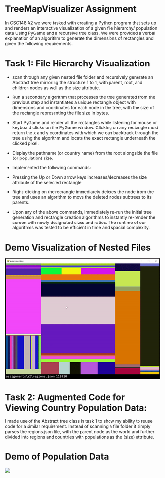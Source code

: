 # TreeMapVisualizer Assignment
In CSC148 A2 we were tasked with creating a Python program that sets up and renders an interactive visualization of a given file hierarchy/ population data Using PyGame and a recursive tree class.
We were provided a verbal explanation of an algorithm to generate the dimensions of rectangles and given the following requirements.


# Task 1: File Hierarchy Visualization
- scan through any given nested file folder and recursively generate an Abstract tree mirroring the structure 1 to 1, with parent, root, and children nodes as well as the size attribute.
- Run a secondary algorithm that processes the tree generated from the previous step and instantiates a unique rectangle object with dimensions and coordinates for each node in the tree, with the size of the rectangle representing the file size in bytes.
- Start PyGame and render all the rectangles while listening for mouse or keyboard clicks on the PyGame window. Clicking on any rectangle must return the x and y coordinates with which we can backtrack through the tree using the algorithm and locate the exact rectangle underneath the clicked pixel.
- Display the pathname (or country name) from the root alongside the file (or population) size.

- Implemented the following commands:
- Pressing the Up or Down arrow keys increases/decreases the size attribute of the selected rectangle.
- Right-clicking on the rectangle immediately deletes the node from the tree and uses an algorithm to move the deleted nodes subtrees to its parents.
- Upon any of the above commands, immediately re-run the initial tree generation and rectangle creation algorithms to instantly re-render the screen with newly designated sizes and ratios. The runtime of our algorithms was tested to be efficient in time and spacial complexity.

# Demo Visualization of Nested Files
![](https://github.com/SamirGhias/TreeMapVisualizer/blob/main/gifs/Assignments%20Folder%20demo.gif)


# Task 2: Augmented Code for Viewing Country Population Data:
I made use of the Abstract tree class in task 1 to show my ability to reuse code for a similar requirement. Instead of scanning a file folder it simply parses the regions.json file, with the parent node as the world and further divided into regions and countries with populations as the (size) attribute.  

# Demo of Population Data 
![](https://github.com/SamirGhias/TreeMapVisualizer/blob/main/gifs/population%20gif.gif)
